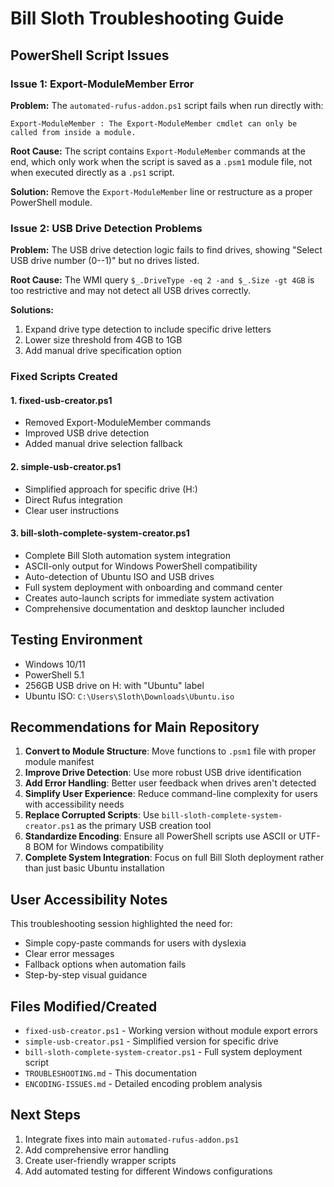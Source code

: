 # Bill Sloth Troubleshooting Guide

## PowerShell Script Issues

### Issue 1: Export-ModuleMember Error

**Problem:**
The `automated-rufus-addon.ps1` script fails when run directly with:
```
Export-ModuleMember : The Export-ModuleMember cmdlet can only be called from inside a module.
```

**Root Cause:**
The script contains `Export-ModuleMember` commands at the end, which only work when the script is saved as a `.psm1` module file, not when executed directly as a `.ps1` script.

**Solution:**
Remove the `Export-ModuleMember` line or restructure as a proper PowerShell module.

### Issue 2: USB Drive Detection Problems

**Problem:**
The USB drive detection logic fails to find drives, showing "Select USB drive number (0--1)" but no drives listed.

**Root Cause:**
The WMI query `$_.DriveType -eq 2 -and $_.Size -gt 4GB` is too restrictive and may not detect all USB drives correctly.

**Solutions:**
1. Expand drive type detection to include specific drive letters
2. Lower size threshold from 4GB to 1GB
3. Add manual drive specification option

### Fixed Scripts Created

#### 1. fixed-usb-creator.ps1
- Removed Export-ModuleMember commands
- Improved USB drive detection
- Added manual drive selection fallback

#### 2. simple-usb-creator.ps1
- Simplified approach for specific drive (H:)
- Direct Rufus integration
- Clear user instructions

#### 3. bill-sloth-complete-system-creator.ps1
- Complete Bill Sloth automation system integration
- ASCII-only output for Windows PowerShell compatibility
- Auto-detection of Ubuntu ISO and USB drives
- Full system deployment with onboarding and command center
- Creates auto-launch scripts for immediate system activation
- Comprehensive documentation and desktop launcher included

## Testing Environment
- Windows 10/11
- PowerShell 5.1
- 256GB USB drive on H: with "Ubuntu" label
- Ubuntu ISO: `C:\Users\Sloth\Downloads\Ubuntu.iso`

## Recommendations for Main Repository

1. **Convert to Module Structure**: Move functions to `.psm1` file with proper module manifest
2. **Improve Drive Detection**: Use more robust USB drive identification
3. **Add Error Handling**: Better user feedback when drives aren't detected
4. **Simplify User Experience**: Reduce command-line complexity for users with accessibility needs
5. **Replace Corrupted Scripts**: Use `bill-sloth-complete-system-creator.ps1` as the primary USB creation tool
6. **Standardize Encoding**: Ensure all PowerShell scripts use ASCII or UTF-8 BOM for Windows compatibility
7. **Complete System Integration**: Focus on full Bill Sloth deployment rather than just basic Ubuntu installation

## User Accessibility Notes

This troubleshooting session highlighted the need for:
- Simple copy-paste commands for users with dyslexia
- Clear error messages
- Fallback options when automation fails
- Step-by-step visual guidance

## Files Modified/Created

- `fixed-usb-creator.ps1` - Working version without module export errors
- `simple-usb-creator.ps1` - Simplified version for specific drive
- `bill-sloth-complete-system-creator.ps1` - Full system deployment script
- `TROUBLESHOOTING.md` - This documentation
- `ENCODING-ISSUES.md` - Detailed encoding problem analysis

## Next Steps

1. Integrate fixes into main `automated-rufus-addon.ps1`
2. Add comprehensive error handling
3. Create user-friendly wrapper scripts
4. Add automated testing for different Windows configurations